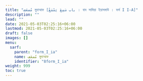 ```yaml
---
title: "مُضعَف মুদাআফ [باب سَمِعَ يَسْمَعُ । বাব সামিয়া ইয়াসমাউ । ফর্ম I I-A]"
description: ""
lead: ""
date: 2021-05-03T02:25:16+06:00
lastmod: 2021-05-03T02:25:16+06:00
draft: false
images: []
menu: 
  sarf:
    parent: "form_I_ia"
    name: مُضعَف মুদাআফ
    identifier: "8form_I_ia"
weight: 999
toc: true
---
```



